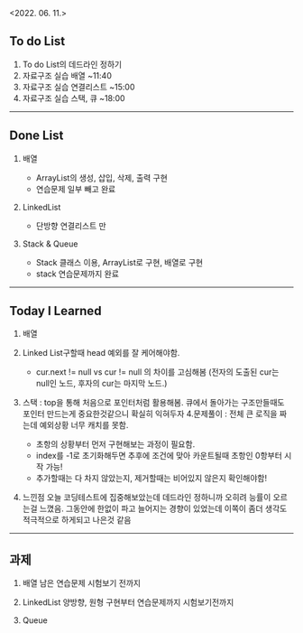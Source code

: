 <2022. 06. 11.>

## To do List 

1. To do List의 데드라인 정하기
2. 자료구조 실습 배열   ~11:40
3. 자료구조 실습 연결리스트  ~15:00
4. 자료구조 실습 스택, 큐   ~18:00

 

-------

## Done List

1. 배열
    * ArrayList의 생성, 삽입, 삭제, 출력 구현
    * 연습문제 일부 빼고 완료

2. LinkedList
   * 단방향 연결리스트 만
   
3. Stack & Queue
   * Stack 클래스 이용, ArrayList로 구현, 배열로 구현
   * stack 연습문제까지 완료


-------
## Today I Learned

1. 배열
2. Linked List구할때 head 예외를 잘 케어해야함.
   * cur.next != null vs cur != null 의 차이를 고심해봄
     (전자의 도출된 cur는 null인 노드, 후자의 cur는 마지막 노드.)
3. 스택 : top을 통해 처음으로 포인터처럼 활용해봄. 
         큐에서 돌아가는 구조만들때도 포인터 만드는게 중요한것같으니 확실히 익혀두자
4.문제풀이 : 전체 큰 로직을 짜는데 예외상황 너무 캐치를 못함.
   * 초항의 상황부터 먼저 구현해보는 과정이 필요함.
   * index를 -1로 초기화해두면 추후에 조건에 맞아 카운트될때 초항인 0항부터 시작 가능!
   * 추가할때는 다 차지 않았는지, 제거할때는 비어있지 않은지 확인해야함!

4. 느낀점
   오늘 코딩테스트에 집중해보았는데 데드라인 정하니까 오히려 능률이 오르는걸 느꼈음.
   그동안에 한없이 파고 늘어지는 경향이 있었는데 이쪽이 좀더 생각도 적극적으로 하게되고 나은것 같음

-------
## 과제 
1. 배열 남은 연습문제 시험보기 전까지

2. LinkedList 양방향, 원형 구현부터 연습문제까지 시험보기전까지

3. Queue 


